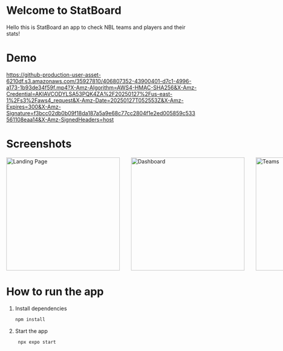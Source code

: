 # Welcome to StatBoard

Hello this is StatBoard an app to check NBL teams and players and their stats!

# Demo

https://github-production-user-asset-6210df.s3.amazonaws.com/35927810/406807352-43900401-d7c1-4996-a173-1b93de34f59f.mp4?X-Amz-Algorithm=AWS4-HMAC-SHA256&X-Amz-Credential=AKIAVCODYLSA53PQK4ZA%2F20250127%2Fus-east-1%2Fs3%2Faws4_request&X-Amz-Date=20250127T052553Z&X-Amz-Expires=300&X-Amz-Signature=f3bcc02db0b09f18da187a5a9e68c77cc2804f1e2ed005859c533561108eaa14&X-Amz-SignedHeaders=host

# Screenshots

<div style="display: flex; flex-direction: row;">
  <img src="https://github.com/user-attachments/assets/a21c1aef-2f9d-4631-a7b6-66ff53e563cc" style="margin-right:30"  width="300" alt="Landing Page">
  <img src="https://github.com/user-attachments/assets/b9898f12-b296-4dc1-81cb-6fca8518654a" style="margin-right:30"  width="300" alt="Dashboard">
  <img src="https://github.com/user-attachments/assets/626fe811-f969-4ada-a250-34fd9b67c960" style="margin-right:30"  width="300" alt="Teams">
  <img src="https://github.com/user-attachments/assets/839fe596-69c8-464c-944c-dd225b84e12a" style="margin-right:30"  width="300" alt="Players">
  <img src="https://github.com/user-attachments/assets/98daadb3-08d9-416b-8770-09a76440ab10" style="margin-right:30"  width="300" alt="Player Stats">
  <img src="https://github.com/user-attachments/assets/4c529d52-93ae-4849-8113-703392a9592f" style="margin-right:30"  width="300" alt="Team Stats">
</div>

# How to run the app

1. Install dependencies

   ```bash
   npm install
   ```

2. Start the app

   ```bash
    npx expo start
   ```
